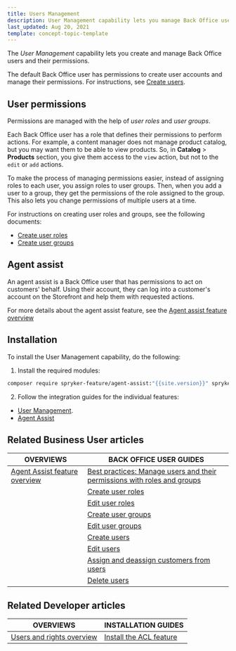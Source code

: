 ```yaml
---
title: Users Management
description: User Management capability lets you manage Back Office users.
last_updated: Aug 20, 2021
template: concept-topic-template
---
```


The *User Management* capability lets you create and manage Back Office users and their permissions.

The default Back Office user has permissions to create user accounts and manage their permissions. For instructions, see [Create users](/docs/pbc/all/user-management/{{page.version}}/manage-in-the-back-office/manage-users/create-users.html).

## User permissions

Permissions are managed with the help of *user roles* and *user groups*.

Each Back Office user has a role that defines their permissions to perform actions. For example, a content manager does not manage product catalog, but you may want them to be able to view products. So, in **Catalog** > **Products** section, you give them access to the `view` action, but not to the `edit` or `add` actions.

To make the process of managing permissions easier, instead of assigning roles to each user, you assign roles to user groups. Then, when you add a user to a group, they get the permissions of the role assigned to the group. This also lets you change permissions of multiple users at a time.

For instructions on creating user roles and groups, see the following documents:

* [Create user roles](/docs/pbc/all/user-management/{{page.version}}/manage-in-the-back-office/manage-user-roles/create-user-roles.html)
* [Create user groups](/docs/pbc/all/user-management/{{page.version}}/manage-in-the-back-office/manage-user-groups/create-user-groups.html)

## Agent assist

An agent assist is a Back Office user that has permissions to act on customers' behalf. Using their account, they can log into a customer's account on the Storefront and help them with requested actions.

For more details about the agent assist feature, see the [Agent assist feature overview](/docs/pbc/all/user-management/{{page.version}}/agent-assist-feature-overview.html)

## Installation

To install the User Management capability, do the following:

1. Install the required modules:
```bash
composer require spryker-feature/agent-assist:"{{site.version}}" spryker-feature/acl:"{{site.version}}" --update-with-dependencies
```
2. Follow the integration guides for the individual features:
* [User Management](#related-developer-articles).
* [Agent Assist](/docs/pbc/all/user-management/{{page.version}}/agent-assist-feature-overview.html#related-developer-articles)

## Related Business User articles

| OVERVIEWS | BACK OFFICE USER GUIDES|
| - |---|
| [Agent Assist feature overview](/docs/pbc/all/user-management/{{page.version}}/agent-assist-feature-overview.html) | [Best practices: Manage users and their permissions with roles and groups](/docs/pbc/all/user-management/{{page.version}}/manage-in-the-back-office/best-practices-manage-users-and-their-permissions-with-roles-and-groups.html)|
| | [Create user roles](/docs/pbc/all/user-management/{{page.version}}/manage-in-the-back-office/manage-user-roles/create-user-roles.html) |
| | [Edit user roles](/docs/pbc/all/user-management/{{page.version}}/manage-in-the-back-office/manage-user-roles/edit-user-roles.html) |
| | [Create user groups](/docs/pbc/all/user-management/{{page.version}}/manage-in-the-back-office/manage-user-groups/create-user-groups.html) |
| | [Edit user groups](/docs/pbc/all/user-management/{{page.version}}/manage-in-the-back-office/manage-user-groups/edit-user-groups.html) |
| | [Create users](/docs/pbc/all/user-management/{{page.version}}/manage-in-the-back-office/manage-users/create-users.html) |
| | [Edit users](/docs/pbc/all/user-management/{{page.version}}/manage-in-the-back-office/manage-users/edit-users.html) |
| | [Assign and deassign customers from users](/docs/pbc/all/user-management/{{page.version}}/manage-in-the-back-office/manage-users/assign-and-deassign-customers-from-users.html) |
| | [Delete users](/docs/pbc/all/user-management/{{page.version}}/manage-in-the-back-office/manage-users/delete-users.html) |

## Related Developer articles

| OVERVIEWS | INSTALLATION GUIDES |
| - | - |
| [Users and rights overview](/docs/pbc/all/user-management/{{page.version}}/user-and-rights-overview.html) | [Install the ACL feature](/docs/pbc/all/user-management/{{page.version}}/install-and-upgrade/install-the-acl-feature.html)
